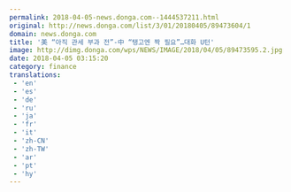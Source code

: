 ```yaml
---
permalink: 2018-04-05-news.donga.com--1444537211.html
original: http://news.donga.com/list/3/01/20180405/89473604/1
domain: news.donga.com
title: '美 “아직 관세 부과 전”-中 “탱고엔 짝 필요”…대화 U턴'
image: http://dimg.donga.com/wps/NEWS/IMAGE/2018/04/05/89473595.2.jpg
date: 2018-04-05 03:15:20
category: finance
translations: 
 - 'en'
 - 'es'
 - 'de'
 - 'ru'
 - 'ja'
 - 'fr'
 - 'it'
 - 'zh-CN'
 - 'zh-TW'
 - 'ar'
 - 'pt'
 - 'hy'
---
```


